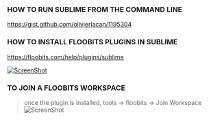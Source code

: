 ### HOW TO RUN SUBLIME FROM THE COMMAND LINE 
  https://gist.github.com/olivierlacan/1195304
### HOW TO INSTALL FLOOBITS PLUGINS IN SUBLIME
  https://floobits.com/help/plugins/sublime

  [![ScreenShot](https://dl.dropboxusercontent.com/u/12834645/railstutor/Screen%20Shot%202013-11-20%20at%208.19.09%20AM.png)](https://vimeo.com/79894835)
### TO JOIN A FLOOBITS WORKSPACE
  > once the plugin is installed, tools -> floobits -> Join Workspace
  ![ScreenShot](https://dl.dropboxusercontent.com/u/12834645/railstutor/Screen%20Shot%202013-11-20%20at%208.12.27%20AM.png)
